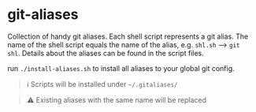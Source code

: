 # git-aliases
Collection of handy git aliases. Each shell script represents a git alias. The name of the shell script equals the name of the alias, e.g. `shl.sh` --> `git shl`. Details about the aliases can be found in the script files.

run `./install-aliases.sh` to install all aliases to your global git config.

> :information_source: Scripts will be installed under `~/.gitaliases/`

> :warning: Existing aliases with the same name will be replaced



